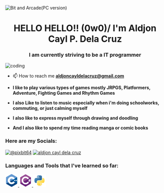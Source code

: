 ![Bit and Arcade(PC version)](https://github.com/BitACDC/BitACDC/assets/154488752/28119f98-8526-4d69-8db3-9fed93302065)
<h1 align="center">HELLO HELLO!! (0w0)/ I'm Aldjon Cayl P. Dela Cruz</h1>
<h3 align="center">I am currently striving to be a IT programmer</h3>

![coding](https://github.com/BitACDC/BitACDC/assets/154488752/7fa723f9-68d0-44c3-a7e2-5db3f9781f99)

- 📫 How to reach me **aldjoncayldelacruz@gmail.com**

- **I like to play various types of games mostly JRPGS, Platformers, Adventure, Fighting Games and Rhythm Games**
- **I also Like to listen to music especially when i'm doing schoolworks, commuting, or just calming myself**
- **I also like to express myself through drawing and doodling**
- **And I also like to spend my time reading manga or comic books**

<h3 align="left">Here are my Socials:</h3>
<p align="left">
<a href="https://twitter.com/@pixbit64" target="blank"><img align="center" src="https://raw.githubusercontent.com/rahuldkjain/github-profile-readme-generator/master/src/images/icons/Social/twitter.svg" alt="@pixbit64" height="30" width="40" /></a>
<a href="https://fb.com/aldjon cayl dela cruz" target="blank"><img align="center" src="https://raw.githubusercontent.com/rahuldkjain/github-profile-readme-generator/master/src/images/icons/Social/facebook.svg" alt="aldjon cayl dela cruz" height="30" width="40" /></a>
</p>

<h3 align="left">Languages and Tools that I've learned so far:</h3>
<p align="left"> <a href="https://www.w3schools.com/cpp/" target="_blank" rel="noreferrer"> <img src="https://raw.githubusercontent.com/devicons/devicon/master/icons/cplusplus/cplusplus-original.svg" alt="cplusplus" width="40" height="40"/> </a> <a href="https://www.w3schools.com/cs/" target="_blank" rel="noreferrer"> <img src="https://raw.githubusercontent.com/devicons/devicon/master/icons/csharp/csharp-original.svg" alt="csharp" width="40" height="40"/> </a> <a href="https://www.python.org" target="_blank" rel="noreferrer"> <img src="https://raw.githubusercontent.com/devicons/devicon/master/icons/python/python-original.svg" alt="python" width="40" height="40"/> </a> </p>
